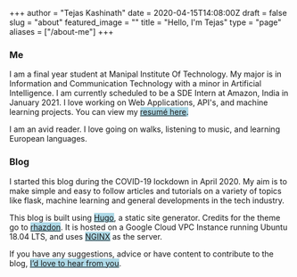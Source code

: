 +++
author = "Tejas Kashinath"
date = 2020-04-15T14:08:00Z
draft = false
slug = "about"
featured_image = ""
title = "Hello, I'm Tejas"
type = "page"
aliases = ["/about-me"]
+++

<!--<div
    style="display: flex; justify-content:space-between; align-items:center; margin-bottom: 1rem">
    <div style="display: flex; align-items:center">
        <img src="/images/tejas.jpg"
            class="ba b--black-10 db br-100 w2 w3-ns h2 h3-ns"
            style="width: 8rem; border-radius: 100%" />
        <div style="display:flex; flex-direction:column; margin-left: 1rem">
            <div style="font-size: 1.2rem;"><b>Tejas Kashinath</b></div>
            <div></div>
        </div>
    </div>
</div>-->
### Me
I am a final year student at Manipal Institute Of Technology. My major is in
Information and Communication Technology with a minor in Artificial Intelligence.
I am currently scheduled to be a SDE Intern at Amazon, India in January 2021. I love working
on Web Applications, API's, and machine learning projects. You can view my  <mark style="background:lightblue;"> [resumé here](/docs/FinalCV.pdf).</mark><br/>

I am an avid reader. I love going on walks, listening to music, and learning European languages.

### Blog
I started this blog during the COVID-19 lockdown in April 2020. My aim is to make simple and
easy to follow articles and tutorials on a variety of topics like flask, machine learning and 
general developments in the tech industry.

This blog is built using <mark style="background:lightblue;">[Hugo](https://gohugo.io)</mark>, a static site generator. Credits for the theme 
go to <mark style="background:lightblue;">[rhazdon](https://github.com/rhazdon)</mark>. It is hosted on a Google Cloud VPC Instance running 
Ubuntu 18.04 LTS, and uses <mark style="background:lightblue;">[NGINX](https://www.nginx.com)</mark> as the server.


If you have any suggestions, advice or have content to contribute to the blog, <mark style="background:lightblue;">[I’d love to hear from you](/contact/)</mark>.